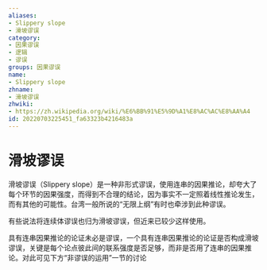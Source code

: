 ```yaml
---
aliases:
- Slippery slope
- 滑坡谬误
category:
- 因果谬误
- 逻辑
- 谬误
groups: 因果谬误
name:
- Slippery slope
zhname:
- 滑坡谬误
zhwiki:
- https://zh.wikipedia.org/wiki/%E6%BB%91%E5%9D%A1%E8%AC%AC%E8%AA%A4
id: 20220703225451_fa63323b4216483a
---
```


# 滑坡谬误

滑坡谬误（Slippery slope）是一种非形式谬误，使用连串的因果推论，却夸大了每个环节的因果强度，而得到不合理的结论，因为事实不一定照着线性推论发生，而有其他的可能性。台湾一般所说的“无限上纲”有时也牵涉到此种谬误。

有些说法将连续体谬误也归为滑坡谬误，但近来已较少这样使用。

具有连串因果推论的论证未必是谬误，一个具有连串因果推论的论证是否构成滑坡谬误，关键是每个论点彼此间的联系强度是否足够，而非是否用了连串的因果推论。对此可见下方“非谬误的运用”一节的讨论
